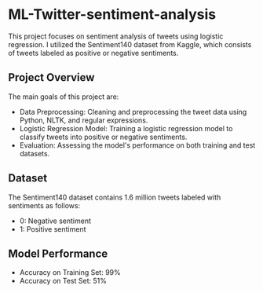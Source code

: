 # ML-Twitter-sentiment-analysis
This project focuses on sentiment analysis of tweets using logistic regression. I utilized the Sentiment140 dataset from Kaggle, which consists of tweets labeled as positive or negative sentiments.


## Project Overview
The main goals of this project are:

- Data Preprocessing: Cleaning and preprocessing the tweet data using Python, NLTK, and regular expressions.
- Logistic Regression Model: Training a logistic regression model to classify tweets into positive or negative sentiments.
- Evaluation: Assessing the model's performance on both training and test datasets.


## Dataset
The Sentiment140 dataset contains 1.6 million tweets labeled with sentiments as follows:

- 0: Negative sentiment
- 1: Positive sentiment

## Model Performance
- Accuracy on Training Set: 99%
- Accuracy on Test Set: 51%

